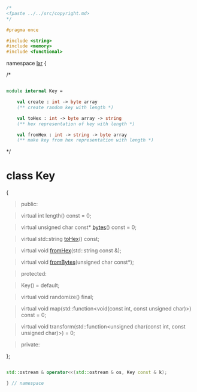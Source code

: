 ```cpp

/*
<fpaste ../../src/copyright.md>
*/

#pragma once

#include <string>
#include <memory>
#include <functional>

````

namespace [lxr](namespace.list) {

/*

```fsharp

module internal Key =

    val create : int -> byte array
    (** create random key with length *)

    val toHex : int -> byte array -> string
    (** hex representation of key with length *)

    val fromHex : int -> string -> byte array
    (** make key from hex representation with length *)
````

*/

# class Key

{

>public:

>virtual int length() const = 0;

>virtual unsigned char const* [bytes](key_functions.cpp.md)() const = 0;

>virtual std::string [toHex](key_functions.cpp.md)() const;

>virtual void [fromHex](key_functions.cpp.md)(std::string const &);

>virtual void [fromBytes](key_functions.cpp.md)(unsigned char const*);

>protected:

>Key() = default;

>virtual void randomize() final;

>virtual void map(std::function&lt;void(const int, const unsigned char)&gt;) const = 0;

>virtual void transform(std::function&lt;unsigned char(const int, const unsigned char)&gt;) = 0;

>private:

};

```cpp

std::ostream & operator<<(std::ostream & os, Key const & k);

} // namespace
```
